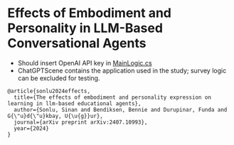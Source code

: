 # Effects of Embodiment and Personality in LLM-Based Conversational Agents

- Should insert OpenAI API key in [MainLogic.cs](https://github.com/sinansonlu/LLM-Agent/blob/84ce3515ad7fca4e3dbad18ea60c1e24aad2ccb8/Assets/Scripts/MainLogic.cs#L297)
- ChatGPTScene contains the application used in the study; survey logic can be excluded for testing.

```
@article{sonlu2024effects,
  title={The effects of embodiment and personality expression on learning in llm-based educational agents},
  author={Sonlu, Sinan and Bendiksen, Bennie and Durupinar, Funda and G{\"u}d{\"u}kbay, U{\u{g}}ur},
  journal={arXiv preprint arXiv:2407.10993},
  year={2024}
}
```
